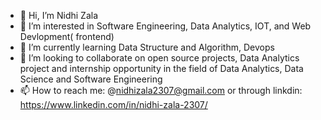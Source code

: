 - 👋 Hi, I’m Nidhi Zala
- 👀 I’m interested in Software Engineering, Data Analytics, IOT, and Web Devlopment(
frontend)
- 🌱 I’m currently learning Data Structure and Algorithm, Devops
- 💞️ I’m looking to collaborate on open source projects, Data Analytics project and internship opportunity in the field of Data Analytics, Data Science and Software Engineering
- 📫 How to reach me: @nidhizala2307@gmail.com or through linkdin: https://www.linkedin.com/in/nidhi-zala-2307/

<!---
niza23/niza23 is a ✨ special ✨ repository because its `README.md` (this file) appears on your GitHub profile.
You can click the Preview link to take a look at your changes.
--->
